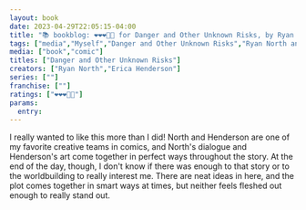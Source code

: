 ```yaml
---
layout: book
date: 2023-04-29T22:05:15-04:00
title: "📚 bookblog: ❤️❤️❤️🖤🖤 for Danger and Other Unknown Risks, by Ryan North and Erica Henderson"
tags: ["media","Myself","Danger and Other Unknown Risks","Ryan North and Erica Henderson","Ryan North","Erica Henderson","comics"]
media: ["book","comic"]
titles: ["Danger and Other Unknown Risks"]
creators: ["Ryan North","Erica Henderson"]
series: [""]
franchise: [""]
ratings: ["❤️❤️❤️🖤🖤"]
params:
  entry:
---
```

I really wanted to like this more than I did! North and Henderson are one of my favorite creative teams in comics, and North's dialogue and Henderson's art come together in perfect ways throughout the story. At the end of the day, though, I don't know if there was enough to that story or to the worldbuilding to really interest me. There are neat ideas in here, and the plot comes together in smart ways at times, but neither feels fleshed out enough to really stand out.
